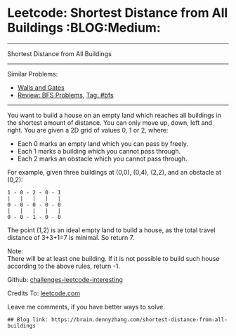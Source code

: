 # Leetcode: Shortest Distance from All Buildings     :BLOG:Medium:


---

Shortest Distance from All Buildings  

---

Similar Problems:  
-   [Walls and Gates](https://brain.dennyzhang.com/walls-and-gates)
-   [Review: BFS Problems](https://brain.dennyzhang.com/review-bfs), [Tag: #bfs](https://brain.dennyzhang.com/tag/bfs)

---

You want to build a house on an empty land which reaches all buildings in the shortest amount of distance. You can only move up, down, left and right. You are given a 2D grid of values 0, 1 or 2, where:  

-   Each 0 marks an empty land which you can pass by freely.
-   Each 1 marks a building which you cannot pass through.
-   Each 2 marks an obstacle which you cannot pass through.

For example, given three buildings at (0,0), (0,4), (2,2), and an obstacle at (0,2):  

    1 - 0 - 2 - 0 - 1
    |   |   |   |   |
    0 - 0 - 0 - 0 - 0
    |   |   |   |   |
    0 - 0 - 1 - 0 - 0

The point (1,2) is an ideal empty land to build a house, as the total travel distance of 3+3+1=7 is minimal. So return 7.  

Note:  
There will be at least one building. If it is not possible to build such house according to the above rules, return -1.  

Github: [challenges-leetcode-interesting](https://github.com/DennyZhang/challenges-leetcode-interesting/tree/master/shortest-distance-from-all-buildings)  

Credits To: [leetcode.com](https://leetcode.com/problems/shortest-distance-from-all-buildings/description/)  

Leave me comments, if you have better ways to solve.  

    ## Blog link: https://brain.dennyzhang.com/shortest-distance-from-all-buildings